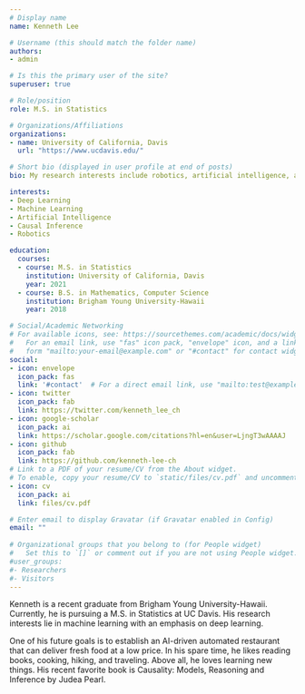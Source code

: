 ```yaml
---
# Display name
name: Kenneth Lee

# Username (this should match the folder name)
authors:
- admin

# Is this the primary user of the site?
superuser: true

# Role/position
role: M.S. in Statistics

# Organizations/Affiliations
organizations:
- name: University of California, Davis
  url: "https://www.ucdavis.edu/"

# Short bio (displayed in user profile at end of posts)
bio: My research interests include robotics, artificial intelligence, and machine learning with an emphasis on deep learning.

interests:
- Deep Learning
- Machine Learning
- Artificial Intelligence
- Causal Inference
- Robotics

education:
  courses:
  - course: M.S. in Statistics
    institution: University of California, Davis
    year: 2021
  - course: B.S. in Mathematics, Computer Science
    institution: Brigham Young University-Hawaii
    year: 2018

# Social/Academic Networking
# For available icons, see: https://sourcethemes.com/academic/docs/widgets/#icons
#   For an email link, use "fas" icon pack, "envelope" icon, and a link in the
#   form "mailto:your-email@example.com" or "#contact" for contact widget.
social:
- icon: envelope
  icon_pack: fas
  link: '#contact'  # For a direct email link, use "mailto:test@example.org".
- icon: twitter
  icon_pack: fab
  link: https://twitter.com/kenneth_lee_ch
- icon: google-scholar
  icon_pack: ai
  link: https://scholar.google.com/citations?hl=en&user=LjngT3wAAAAJ
- icon: github
  icon_pack: fab
  link: https://github.com/kenneth-lee-ch
# Link to a PDF of your resume/CV from the About widget.
# To enable, copy your resume/CV to `static/files/cv.pdf` and uncomment the lines below.  
- icon: cv
  icon_pack: ai
  link: files/cv.pdf

# Enter email to display Gravatar (if Gravatar enabled in Config)
email: ""
  
# Organizational groups that you belong to (for People widget)
#   Set this to `[]` or comment out if you are not using People widget.  
#user_groups:
#- Researchers
#- Visitors
---
```


Kenneth is a recent graduate from Brigham Young University-Hawaii. Currently, he is pursuing a M.S. in Statistics at UC Davis. His research interests lie in machine learning with an emphasis on deep learning.

One of his future goals is to establish an AI-driven automated restaurant that can deliver fresh food at a low price. In his spare time, he likes reading books, cooking, hiking, and traveling. Above all, he loves learning new things. His recent favorite book is Causality: Models, Reasoning and Inference by Judea Pearl.

